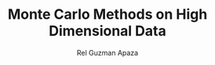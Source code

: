 ---
paperId: 48
author: Rel Guzman Apaza
publicationauthor: Guzman Apaza, R.
title: Monte Carlo Methods on High Dimensional Data
pdf: Poster_Rel_Guzman.pdf
poster: --
alt: --
type: Poster
topic: Machine Learning Methods
link: https://research.latinxinai.org/papers/neurips/2018/pdf/Poster_Rel_Guzman.pdf
conference: neurips
year: 2018
tags: neurips-2018
location: Montreal, Canada
---
